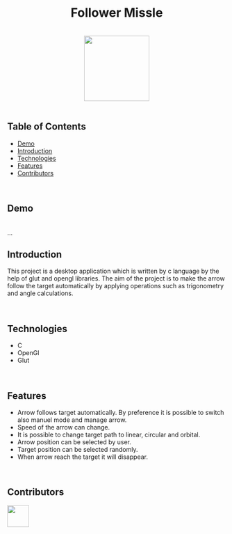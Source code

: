 <h1 align="center">Follower Missle</h1> <br>

<div align="center">
    <img width=150 src="/arrow.ico">
</div>

<br/>

## Table of Contents

- [Demo](#demo)
- [Introduction](#introduction)
- [Technologies](#technologies)
- [Features](#features)
- [Contributors](#contributors)

<br/>

## Demo

<br/>
...

<br/>

## Introduction
This project is a desktop application which is written by c language by the help of glut and opengl libraries. The aim of the project is to make the arrow follow the target automatically by applying operations such as trigonometry and angle calculations.

<br/>

## Technologies

* C
* OpenGl
* Glut

<br/>

## Features

* Arrow follows target automatically. By preference it is possible to switch also manuel mode and manage arrow.
* Speed of the arrow can change.
* It is possible to change target path to linear, circular and orbital.
* Arrow position can be selected by user.
* Target position can be selected randomly.
* When arrow reach the target it will disappear.

<br/>

## Contributors

<a href="https://github.com/ahmettoguz" target="_blank"><img width=50 height=50 src="https://avatars.githubusercontent.com/u/101711642?v=4"></a>
